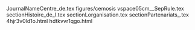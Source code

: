 JournalNameCentre_de.tex
figures/cemosis
vspace05cm__SepRule.tex
sectionHistoire_de_l.tex
sectionLorganisation.tex
sectionPartenariats_.tex
4hjr3v0ld1o.html
hdtkvvr1qgo.html